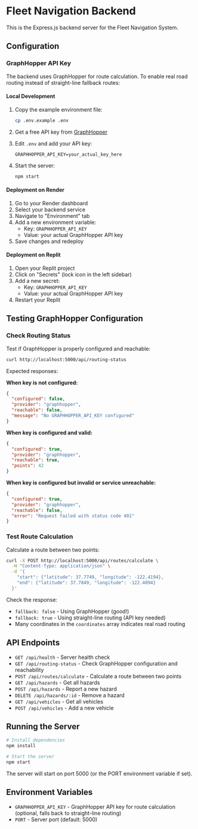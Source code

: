 # Fleet Navigation Backend

This is the Express.js backend server for the Fleet Navigation System.

## Configuration

### GraphHopper API Key

The backend uses GraphHopper for route calculation. To enable real road routing instead of straight-line fallback routes:

#### Local Development

1. Copy the example environment file:
   ```bash
   cp .env.example .env
   ```

2. Get a free API key from [GraphHopper](https://www.graphhopper.com/)

3. Edit `.env` and add your API key:
   ```
   GRAPHHOPPER_API_KEY=your_actual_key_here
   ```

4. Start the server:
   ```bash
   npm start
   ```

#### Deployment on Render

1. Go to your Render dashboard
2. Select your backend service
3. Navigate to "Environment" tab
4. Add a new environment variable:
   - Key: `GRAPHHOPPER_API_KEY`
   - Value: your actual GraphHopper API key
5. Save changes and redeploy

#### Deployment on Replit

1. Open your Replit project
2. Click on "Secrets" (lock icon in the left sidebar)
3. Add a new secret:
   - Key: `GRAPHHOPPER_API_KEY`
   - Value: your actual GraphHopper API key
4. Restart your Replit

## Testing GraphHopper Configuration

### Check Routing Status

Test if GraphHopper is properly configured and reachable:

```bash
curl http://localhost:5000/api/routing-status
```

Expected responses:

**When key is not configured:**
```json
{
  "configured": false,
  "provider": "graphhopper",
  "reachable": false,
  "message": "No GRAPHHOPPER_API_KEY configured"
}
```

**When key is configured and valid:**
```json
{
  "configured": true,
  "provider": "graphhopper",
  "reachable": true,
  "points": 42
}
```

**When key is configured but invalid or service unreachable:**
```json
{
  "configured": true,
  "provider": "graphhopper",
  "reachable": false,
  "error": "Request failed with status code 401"
}
```

### Test Route Calculation

Calculate a route between two points:

```bash
curl -X POST http://localhost:5000/api/routes/calculate \
  -H "Content-Type: application/json" \
  -d '{
    "start": {"latitude": 37.7749, "longitude": -122.4194},
    "end": {"latitude": 37.7849, "longitude": -122.4094}
  }'
```

Check the response:
- `fallback: false` - Using GraphHopper (good!)
- `fallback: true` - Using straight-line routing (API key needed)
- Many coordinates in the `coordinates` array indicates real road routing

## API Endpoints

- `GET /api/health` - Server health check
- `GET /api/routing-status` - Check GraphHopper configuration and reachability
- `POST /api/routes/calculate` - Calculate a route between two points
- `GET /api/hazards` - Get all hazards
- `POST /api/hazards` - Report a new hazard
- `DELETE /api/hazards/:id` - Remove a hazard
- `GET /api/vehicles` - Get all vehicles
- `POST /api/vehicles` - Add a new vehicle

## Running the Server

```bash
# Install dependencies
npm install

# Start the server
npm start
```

The server will start on port 5000 (or the PORT environment variable if set).

## Environment Variables

- `GRAPHHOPPER_API_KEY` - GraphHopper API key for route calculation (optional, falls back to straight-line routing)
- `PORT` - Server port (default: 5000)

